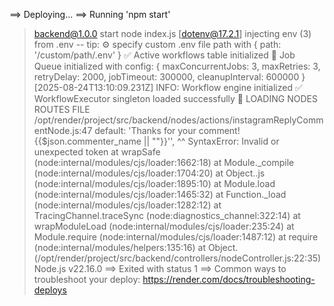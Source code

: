 ==> Deploying...
==> Running 'npm start'
> backend@1.0.0 start
> node index.js
[dotenv@17.2.1] injecting env (3) from .env -- tip: ⚙️  specify custom .env file path with { path: '/custom/path/.env' }
✅ Active workflows table initialized
🚀 Job Queue initialized with config: {
  maxConcurrentJobs: 3,
  maxRetries: 3,
  retryDelay: 2000,
  jobTimeout: 300000,
  cleanupInterval: 600000
}
[2025-08-24T13:10:09.231Z] INFO: Workflow engine initialized
✅ WorkflowExecutor singleton loaded successfully
🚀 LOADING NODES ROUTES FILE
/opt/render/project/src/backend/nodes/actions/instagramReplyCommentNode.js:47
                default: 'Thanks for your comment! {{$json.commenter_name || ""}}'',
                                                                                  ^^
SyntaxError: Invalid or unexpected token
    at wrapSafe (node:internal/modules/cjs/loader:1662:18)
    at Module._compile (node:internal/modules/cjs/loader:1704:20)
    at Object..js (node:internal/modules/cjs/loader:1895:10)
    at Module.load (node:internal/modules/cjs/loader:1465:32)
    at Function._load (node:internal/modules/cjs/loader:1282:12)
    at TracingChannel.traceSync (node:diagnostics_channel:322:14)
    at wrapModuleLoad (node:internal/modules/cjs/loader:235:24)
    at Module.require (node:internal/modules/cjs/loader:1487:12)
    at require (node:internal/modules/helpers:135:16)
    at Object.<anonymous> (/opt/render/project/src/backend/controllers/nodeController.js:22:35)
Node.js v22.16.0
==> Exited with status 1
==> Common ways to troubleshoot your deploy: https://render.com/docs/troubleshooting-deploys
